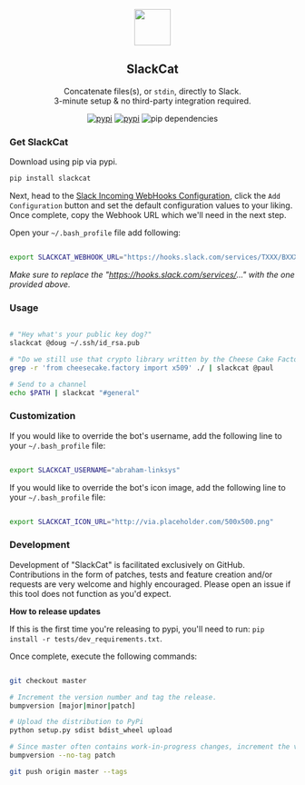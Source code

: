 
<p align="center">
  <img src="https://s3.amazonaws.com/assets.nickficano.com/slackcat.svg" height="64">
  <h2 align="center">SlackCat</h3>
  <p align="center">Concatenate files(s), or <code>stdin</code>, directly to Slack.<br>
  3-minute setup & no third-party integration required.
<p align="center">
<a href="https://pypi.python.org/pypi/slackcat/"><img src="https://img.shields.io/pypi/pyversions/slackcat.svg" alt="pypi"></a>
<a href="https://pypi.python.org/pypi/slackcat/"><img src="https://img.shields.io/pypi/v/slackcat.svg" alt="pypi"></a>
<img src="https://img.shields.io/badge/pip_dependencies-0-brightgreen.svg" alt="pip dependencies">
</p>
 </p>

### Get SlackCat

Download using pip via pypi.

```bash
pip install slackcat
```

Next, head to the [Slack Incoming WebHooks Configuration](https://slack.com/apps/A0F7XDUAZ-incoming-webhooks), click
the ``Add Configuration`` button and set the default configuration values to your
liking. Once complete, copy the Webhook URL which we'll need in the next step.

Open your ``~/.bash_profile`` file add following:

```bash

export SLACKCAT_WEBHOOK_URL="https://hooks.slack.com/services/TXXX/BXXXX/XXXXXXXXXXXXXXXXXXXXXXXX"
```

_Make sure to replace the "https://hooks.slack.com/services/..." with the one provided above._

### Usage

```bash

# "Hey what's your public key dog?"
slackcat @doug ~/.ssh/id_rsa.pub

# "Do we still use that crypto library written by the Cheese Cake Factory?"
grep -r 'from cheesecake.factory import x509' ./ | slackcat @paul

# Send to a channel
echo $PATH | slackcat "#general"
```

### Customization

If you would like to override the bot's username, add the following line to your ``~/.bash_profile`` file:

```bash

export SLACKCAT_USERNAME="abraham-linksys"
```

If you would like to override the bot's icon image, add the following line to your ``~/.bash_profile`` file:

```bash

export SLACKCAT_ICON_URL="http://via.placeholder.com/500x500.png"
```

### Development
Development of "SlackCat" is facilitated exclusively on GitHub. Contributions in the form of patches, tests and feature creation and/or requests are very welcome and highly encouraged. Please open an issue if this tool does not function as you'd expect.

**How to release updates**

If this is the first time you're releasing to pypi, you'll need to run: ``pip install -r tests/dev_requirements.txt``.

Once complete, execute the following commands:

```bash

git checkout master

# Increment the version number and tag the release.
bumpversion [major|minor|patch]

# Upload the distribution to PyPi
python setup.py sdist bdist_wheel upload

# Since master often contains work-in-progress changes, increment the version to a patch release to prevent inaccurate attribution.
bumpversion --no-tag patch

git push origin master --tags
```
